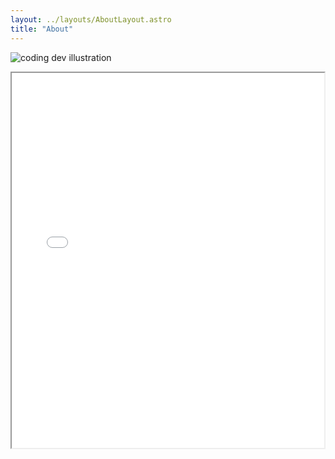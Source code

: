 ```yaml
---
layout: ../layouts/AboutLayout.astro
title: "About"
---
```


<div>
  <img src="/assets/HeadShot_McCarthy_Website.png" class="sm:w-1/2 mx-auto" alt="coding dev illustration">
</div>

<p>

</p>

<a class="CV_body"><p align="center"><iframe src="/assets/McCarthy_CV_without_REFS.pdf" width="500" height="600"/></iframe></p></a>
